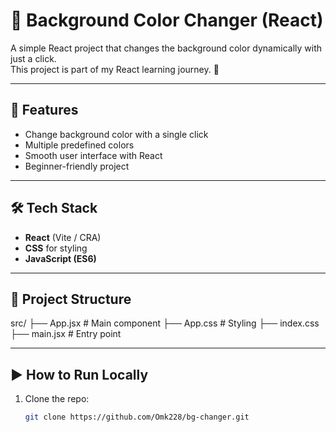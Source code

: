 # 🎨 Background Color Changer (React)

A simple React project that changes the background color dynamically with just a click.  
This project is part of my React learning journey. 🚀

---

## 🚀 Features
- Change background color with a single click  
- Multiple predefined colors  
- Smooth user interface with React  
- Beginner-friendly project  

---

## 🛠 Tech Stack
- **React** (Vite / CRA)  
- **CSS** for styling  
- **JavaScript (ES6)**  

---

## 📂 Project Structure


src/
├── App.jsx # Main component
├── App.css # Styling
├── index.css
├── main.jsx # Entry point


---

## ▶️ How to Run Locally
1. Clone the repo:
   ```bash
   git clone https://github.com/Omk228/bg-changer.git
